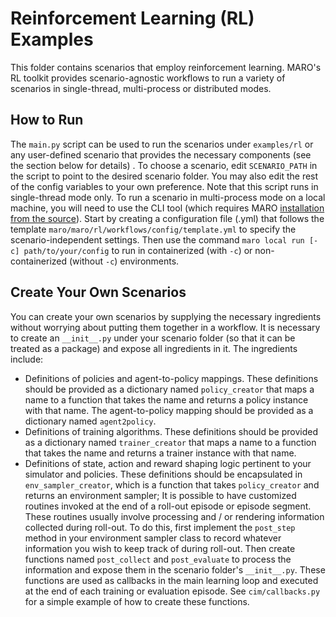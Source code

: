 # Reinforcement Learning (RL) Examples

This folder contains scenarios that employ reinforcement learning. MARO's RL toolkit provides scenario-agnostic workflows to run a variety of scenarios in single-thread, multi-process or distributed modes.

## How to Run

The ``main.py`` script can be used to run the scenarios under ``examples/rl`` or any user-defined scenario that provides the necessary components (see the section below for details) . To choose a scenario, edit ``SCENARIO_PATH`` in the script to point to the desired scenario folder. You may also edit the rest of the config variables to your own preference. Note that this script runs in single-thread mode only.
To run a scenario in multi-process mode on a local machine, you will need to use the CLI tool (which requires MARO [installation from the source](https://github.com/microsoft/maro#install-maro-from-pypi)). Start by creating a configuration file (.yml) that follows the template ``maro/maro/rl/workflows/config/template.yml`` to specify the scenario-independent settings. Then use the command ``maro local run [-c] path/to/your/config`` to run in containerized (with ``-c``) or non-containerized (without ``-c``) environments.

## Create Your Own Scenarios

You can create your own scenarios by supplying the necessary ingredients without worrying about putting them together in a workflow. It is necessary to create an ``__init__.py`` under your scenario folder (so that it can be treated as a package) and expose all ingredients in it. The ingredients include:
* Definitions of policies and agent-to-policy mappings. These definitions should be provided as a dictionary named ``policy_creator`` that maps a name to a function that takes the name and returns a policy instance with that name. The agent-to-policy mapping should be provided as a dictionary named ``agent2policy``.
* Definitions of training algorithms. These definitions should be provided as a dictionary named ``trainer_creator`` that maps a name to a function that takes the name and returns a trainer instance with that name.
* Definitions of state, action and reward shaping logic pertinent to your simulator and policies.
These definitions should be encapsulated in ``env_sampler_creator``, which is a function that takes ``policy_creator`` and returns an environment sampler;
It is possible to have customized routines invoked at the end of a roll-out episode or episode segment. These routines usually involve processing and / or rendering information collected during roll-out. To do this, first implement the ``post_step`` method in your environment sampler class to record whatever information you wish to keep track of during roll-out. Then create functions named ``post_collect`` and ``post_evaluate`` to process the information and expose them in the scenario folder's ``__init__.py``. These functions are used as callbacks in the main learning loop and executed at the end of each training or evaluation episode. See ``cim/callbacks.py`` for a simple example of how to create these functions.
